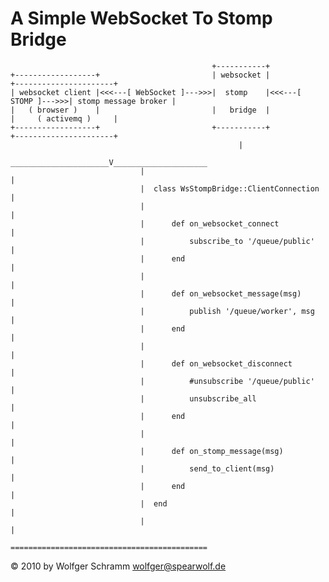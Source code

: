 A Simple WebSocket To Stomp Bridge
==================================

                                                 +-----------+
    +------------------+                         | websocket |                     +----------------------+
    | websocket client |<<<---[ WebSocket ]--->>>|  stomp    |<<<---[ STOMP ]--->>>| stomp message broker |
    |   ( browser )    |                         |   bridge  |                     |     ( activemq )     |
    +------------------+                         +-----------+                     +----------------------+
                                                       |
                                 ______________________V_____________________
                                 |                                          |
                                 |  class WsStompBridge::ClientConnection   |
                                 |                                          |
                                 |      def on_websocket_connect            |
                                 |          subscribe_to '/queue/public'    |
                                 |      end                                 |
                                 |                                          |
                                 |      def on_websocket_message(msg)       |
                                 |          publish '/queue/worker', msg    |
                                 |      end                                 |
                                 |                                          |
                                 |      def on_websocket_disconnect         |
                                 |          #unsubscribe '/queue/public'    |
                                 |          unsubscribe_all                 |
                                 |      end                                 |
                                 |                                          |
                                 |      def on_stomp_message(msg)           |
                                 |          send_to_client(msg)             |
                                 |      end                                 |
                                 |  end                                     |
                                 |                                          |
                                 ============================================

© 2010 by Wolfger Schramm <wolfger@spearwolf.de>
